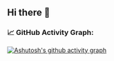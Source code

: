 ## Hi there 👋

### 📈 GitHub Activity Graph:
[![Ashutosh's github activity graph](https://github-readme-activity-graph.vercel.app/graph?username=Garuda-Ya&bg_color=faebd7&line=000000&color=8aa899)](https://github.com/ashutosh00710/github-readme-activity-graph)

